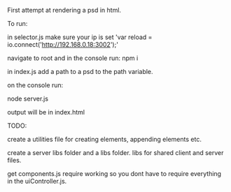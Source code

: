 First attempt at rendering a psd in html.

To run:

in selector.js make sure your ip is set 'var reload = io.connect('http://192.168.0.18:3002');'


navigate to root and in the console run:
npm i

in index.js add a path to a psd to the path variable.

on the console run:

node server.js

output will be in index.html


TODO:

create a utilities file for creating elements, appending elements etc.

create a server libs folder and a libs folder. libs for shared client and server files.

get components.js require working so you dont have to require everything in the uiController.js.